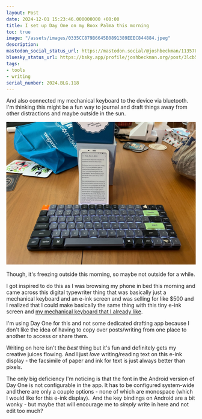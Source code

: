 ```yaml
---
layout: Post
date: 2024-12-01 15:23:46.000000000 +00:00
title: I set up Day One on my Boox Palma this morning
toc: true
image: "/assets/images/0335CC879B6645B0891389EEEC844884.jpeg"
description:
mastodon_social_status_url: https://mastodon.social/@joshbeckman/113578765640822511
bluesky_status_url: https://bsky.app/profile/joshbeckman.org/post/3lcb5ev6c4u2b
tags:
- tools
- writing
serial_number: 2024.BLG.118
---
```

And also connected my mechanical keyboard to the device via bluetooth\. I'm thinking this might be a fun way to journal and draft things away from other distractions and maybe outside in the sun\.

![typing on the boox palma](/assets/images/0335CC879B6645B0891389EEEC844884.jpeg)

Though, it's freezing outside this morning, so maybe not outside for a while\.

I got inspired to do this as I was browsing my phone in bed this morning and came across this digital typewriter thing that was basically just a mechanical keyboard and an e\-ink screen and was selling for like $500 and I realized that I could make basically the same thing with this tiny e\-ink screen and [my mechanical keyboard that I already like](https://www.joshbeckman.org/blog/shopify-keychron-k3-pro)\.

I'm using Day One for this and not some dedicated drafting app because I don't like the idea of having to copy over posts/writing from one place to another to access or share them\.

Writing on here isn't the *best* thing but it's fun and definitely gets my creative juices flowing\. And I just *love* writing/reading text on this e\-ink display \- the facsimile of paper and ink for text is just always better than pixels\.

The only big deficiency I'm noticing is that the font in the Android version of Day One is not configurable in the app\. It has to be configured system\-wide and there are only a couple options \- none of which are monospace \(which I would like for this e\-ink display\)\.  And the key bindings on Android are a bit wonky \- but maybe that will encourage me to *simply* write in here and not edit too much?


